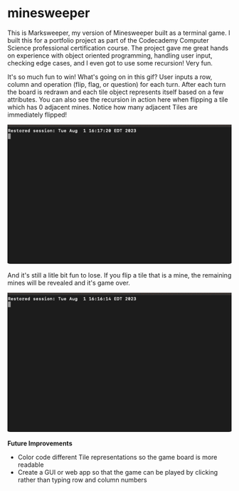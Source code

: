 # minesweeper
This is Marksweeper, my version of Minesweeper built as a terminal game. I built this for a portfolio project as part of the Codecademy Computer Science professional certification course. The project gave me great hands on experience with object oriented programming, handling user input, checking edge cases, and I even got to use some recursion! Very fun.

It's so much fun to win! What's going on in this gif? User inputs a row, column and operation (flip, flag, or question) for each turn. After each turn the board is redrawn and each tile object represents itself based on a few attributes. You can also see the recursion in action here when flipping a tile which has 0 adjacent mines. Notice how many adjacent Tiles are immediately flipped!

![](https://github.com/mlang251/minesweeper/blob/main/gifs/you-win.gif)



And it's still a litle bit fun to lose. If you flip a tile that is a mine, the remaining mines will be revealed and it's game over.

![](https://github.com/mlang251/minesweeper/blob/main/gifs/you-lose.gif)


**Future Improvements**
- Color code different Tile representations so the game board is more readable
- Create a GUI or web app so that the game can be played by clicking rather than typing row and column numbers
